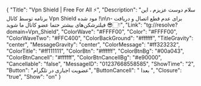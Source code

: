 {
"Title": "Vpn Shield | Free For All ⚡️",
"Description": "سلام دوست عزیزم ، این برنامه توسط کانال Vpn Shield مود شده !\n\n- برای عدم قطع اتصال و دریافت فیلترشکن‌های بیشتر حتما عضو کانال ما شوید 😎👇🏻",
"Link": "tg://resolve?domain=Vpn_Shield",
"ColorWave": "#FFFF00",
"Color": "#FFFF00",
"ColorWaveTwo": "#FFC400",
"ColorBackGround": "#ffffff",
"TitleGravity": "center",
"MessageGravity": "center",
"ColorMessage": "#ff323232",
"ColorTitle": "#ff111111",
"ColorBtn": "#ffffff",
"ColorBtnBg": "#00a043",
"ColorBtnCancell": "#ffffff",
"ColorBtnCancellBg": "#e90000",
"Cancellable": "false",
"MessageID": "01237668558585",
"ShowTime": "2",
"Button": "عضویت اجباری در تلگرام",
"ButtonCancell": " بعدا ",
"Closure": "true",
"Show": "on"
}

